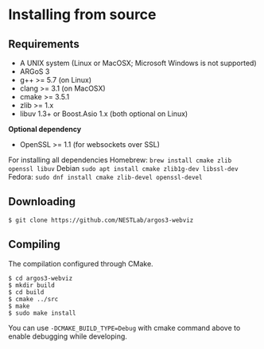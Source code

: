 # Installing from source


## Requirements
- A UNIX system (Linux or MacOSX; Microsoft Windows is not supported)
- ARGoS 3
- g++ >= 5.7 (on Linux)
- clang >= 3.1 (on MacOSX)
- cmake >= 3.5.1
- zlib >= 1.x
- libuv 1.3+ or Boost.Asio 1.x (both optional on Linux)

**Optional dependency**
- OpenSSL >= 1.1 (for websockets over SSL)


For installing all dependencies
Homebrew: `brew install cmake zlib openssl libuv`
Debian `sudo apt install cmake zlib1g-dev libssl-dev`
Fedora: `sudo dnf install cmake zlib-devel openssl-devel`

## Downloading
```console
$ git clone https://github.com/NESTLab/argos3-webviz
```

## Compiling
The compilation configured through CMake.

```console
$ cd argos3-webviz
$ mkdir build
$ cd build
$ cmake ../src
$ make
$ sudo make install
```

You can use `-DCMAKE_BUILD_TYPE=Debug` with cmake command above to enable debugging while developing.

